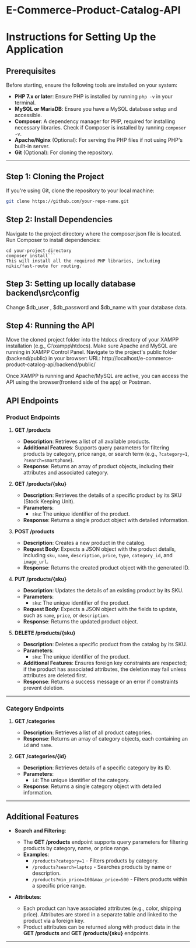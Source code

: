 # E-Commerce-Product-Catalog-API

# **Instructions for Setting Up the Application**

## **Prerequisites**

Before starting, ensure the following tools are installed on your system:

- **PHP 7.x or later**: Ensure PHP is installed by running `php -v` in your terminal.
- **MySQL or MariaDB**: Ensure you have a MySQL database setup and accessible.
- **Composer**: A dependency manager for PHP, required for installing necessary libraries. Check if Composer is installed by running `composer -v`.
- **Apache/Nginx** (Optional): For serving the PHP files if not using PHP's built-in server.
- **Git** (Optional): For cloning the repository.

---

## **Step 1: Cloning the Project**

If you're using Git, clone the repository to your local machine:

```bash
git clone https://github.com/your-repo-name.git
```

## **Step 2: Install Dependencies**

Navigate to the project directory where the composer.json file is located. Run Composer to install dependencies:

````
cd your-project-directory
composer install```
This will install all the required PHP libraries, including nikic/fast-route for routing.
````

## **Step 3: Setting up locally database backend\src\config**

Change $db_user , $db_password and $db_name with your database data.

## **Step 4: Running the API**

Move the cloned project folder into the htdocs directory of your XAMPP installation (e.g., C:\xampp\htdocs\).
Make sure Apache and MySQL are running in XAMPP Control Panel.
Navigate to the project's public folder (backend/public) in your browser:
URL: http://localhost/e-commerce-product-catalog-api/backend/public/

Once XAMPP is running and Apache/MySQL are active, you can access the API using the browser(frontend side of the app) or Postman.

## **API Endpoints**

### **Product Endpoints**

1. **GET /products**

   - **Description**: Retrieves a list of all available products.
   - **Additional Features**: Supports query parameters for filtering products by category, price range, or search term (e.g., `?category=1`, `?search=smartphone`).
   - **Response**: Returns an array of product objects, including their attributes and associated category.

2. **GET /products/{sku}**

   - **Description**: Retrieves the details of a specific product by its SKU (Stock Keeping Unit).
   - **Parameters**:
     - `sku`: The unique identifier of the product.
   - **Response**: Returns a single product object with detailed information.

3. **POST /products**

   - **Description**: Creates a new product in the catalog.
   - **Request Body**: Expects a JSON object with the product details, including `sku`, `name`, `description`, `price`, `type`, `category_id`, and `image_url`.
   - **Response**: Returns the created product object with the generated ID.

4. **PUT /products/{sku}**

   - **Description**: Updates the details of an existing product by its SKU.
   - **Parameters**:
     - `sku`: The unique identifier of the product.
   - **Request Body**: Expects a JSON object with the fields to update, such as `name`, `price`, or `description`.
   - **Response**: Returns the updated product object.

5. **DELETE /products/{sku}**
   - **Description**: Deletes a specific product from the catalog by its SKU.
   - **Parameters**:
     - `sku`: The unique identifier of the product.
   - **Additional Features**: Ensures foreign key constraints are respected; if the product has associated attributes, the deletion may fail unless attributes are deleted first.
   - **Response**: Returns a success message or an error if constraints prevent deletion.

---

### **Category Endpoints**

1. **GET /categories**

   - **Description**: Retrieves a list of all product categories.
   - **Response**: Returns an array of category objects, each containing an `id` and `name`.

2. **GET /categories/{id}**
   - **Description**: Retrieves details of a specific category by its ID.
   - **Parameters**:
     - `id`: The unique identifier of the category.
   - **Response**: Returns a single category object with detailed information.

---

## **Additional Features**

- **Search and Filtering**:

  - The **GET /products** endpoint supports query parameters for filtering products by category, name, or price range.
  - **Examples**:
    - `/products?category=1` - Filters products by category.
    - `/products?search=laptop` - Searches products by name or description.
    - `/products?min_price=100&max_price=500` - Filters products within a specific price range.

- **Attributes**:
  - Each product can have associated attributes (e.g., color, shipping price). Attributes are stored in a separate table and linked to the product via a foreign key.
  - Product attributes can be returned along with product data in the **GET /products** and **GET /products/{sku}** endpoints.

---
